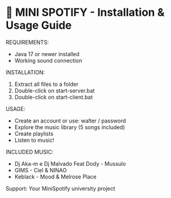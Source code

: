 🎵 MINI SPOTIFY - Installation & Usage Guide
===========================================

REQUIREMENTS:
- Java 17 or newer installed
- Working sound connection

INSTALLATION:
1. Extract all files to a folder
2. Double-click on start-server.bat
3. Double-click on start-client.bat

USAGE:
- Create an account or use: walter / password
- Explore the music library (5 songs included)
- Create playlists
- Listen to music!

INCLUDED MUSIC:
- Dj Aka-m e Dj Malvado Feat Dody - Mussulo
- GIMS - Ciel & NINAO
- Keblack - Mood & Melrose Place

Support: Your MiniSpotify university project